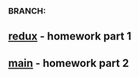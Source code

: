 ### BRANCH:

## [redux](https://github.com/Marinessa393/goit-react-hw-06-phonebook/tree/redux) - homework part 1

## [main](https://github.com/Marinessa393/goit-react-hw-06-phonebook/tree/main) - homework part 2
